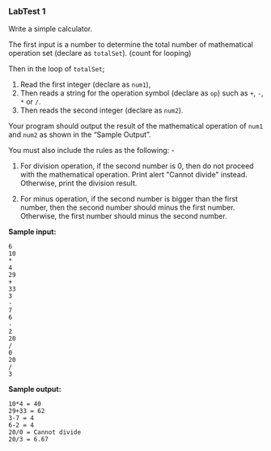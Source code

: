### LabTest 1

Write a simple calculator.

The first input is a number to determine the total number of mathematical operation set (declare as `totalSet`). (count for looping)

Then in the loop of `totalSet`;

1. Read the first integer (declare as `num1`),
2. Then reads a string for the operation symbol (declare as `op`) such as `+`, `-`, `*` or `/`.
3. Then reads the second integer (declare as `num2`).

Your program should output the result of the mathematical operation of `num1` and `num2` as shown in the “Sample Output”.

You must also include the rules as the following: -

1. For division operation, if the second number is 0, then do not proceed with the mathematical operation. Print alert "Cannot divide" instead. Otherwise, print the division result.

2. For minus operation, if the second number is bigger than the first number, then the second number should minus the first number. Otherwise, the first number should minus the second number.

**Sample input:**

```
6
10
*
4
29
+
33
3
-
7
6
-
2
20
/
0
20
/
3
```

**Sample output:**

```
10*4 = 40
29+33 = 62
3-7 = 4
6-2 = 4
20/0 = Cannot divide
20/3 = 6.67
```
